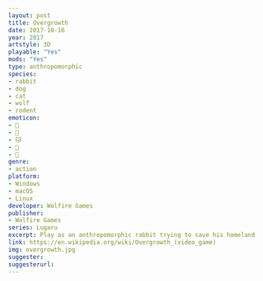 ```yaml
---
layout: post
title: Overgrowth
date: 2017-10-16
year: 2017
artstyle: 3D
playable: "Yes"
mods: "Yes"
type: anthropomorphic
species: 
- rabbit
- dog
- cat
- wolf
- rodent
emoticon: 
- 🐰
- 🐶
- 🐱
- 🐺
- 🐀
genre: 
- action
platform:
- Windows
- macOS
- Linux
developer: Wolfire Games
publisher:
- Wolfire Games
series: Lugaru
excerpt: Play as an anthropomorphic rabbit trying to save his homeland with high-flying platforming and hardcore hand-to-hand and melee combat. This is the sequel to Lugaru.
link: https://en.wikipedia.org/wiki/Overgrowth_(video_game)
img: overgrowth.jpg
suggester: 
suggesterurl:  
---
```


